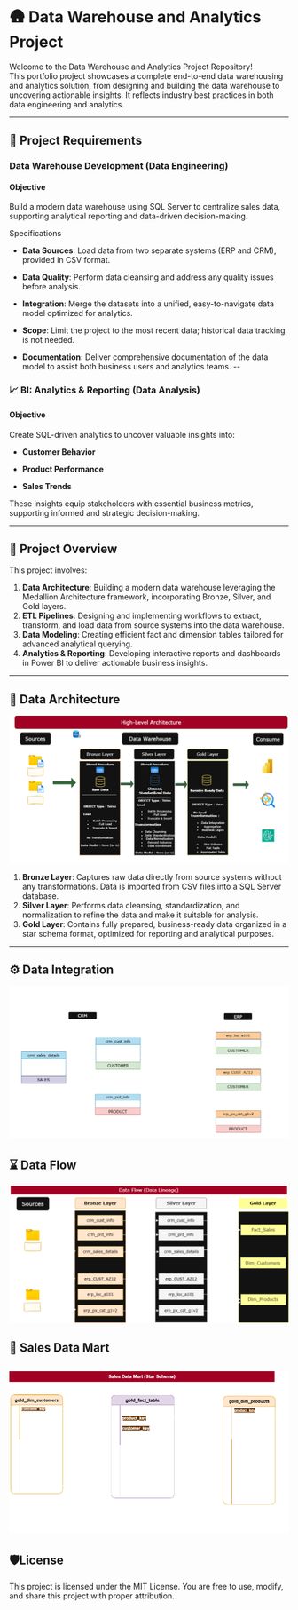 # 🛖 Data Warehouse and Analytics Project

Welcome to the Data Warehouse and Analytics Project Repository!                       
This portfolio project showcases a complete end-to-end data warehousing and analytics solution, from designing and building the data warehouse to uncovering actionable insights. It reflects industry best practices in both data engineering and analytics.

---

## 📝 Project Requirements
### Data Warehouse Development (Data Engineering)
#### Objective
Build a modern data warehouse using SQL Server to centralize sales data, supporting analytical reporting and data-driven decision-making.

Specifications

- **Data Sources**: Load data from two separate systems (ERP and CRM), provided in CSV format.

- **Data Quality**: Perform data cleansing and address any quality issues before analysis.

- **Integration**: Merge the datasets into a unified, easy-to-navigate data model optimized for analytics.

- **Scope**: Limit the project to the most recent data; historical data tracking is not needed.

- **Documentation**: Deliver comprehensive documentation of the data model to assist both business users and analytics teams.
--
### 📈 BI: Analytics & Reporting (Data Analysis)
#### Objective
Create SQL-driven analytics to uncover valuable insights into:

- **Customer Behavior**

- **Product Performance**

- **Sales Trends**

These insights equip stakeholders with essential business metrics, supporting informed and strategic decision-making.

---
## 📌 Project Overview

This project involves:
1. **Data Architecture**: Building a modern data warehouse leveraging the Medallion Architecture framework, incorporating Bronze, Silver, and Gold layers.
2. **ETL Pipelines**: Designing and implementing workflows to extract, transform, and load data from source systems into the data warehouse.
3. **Data Modeling**: Creating efficient fact and dimension tables tailored for advanced analytical querying.
4. **Analytics & Reporting**: Developing interactive reports and dashboards in Power BI to deliver actionable business insights.

---
## 🎯 Data Architecture
![Data Architecture](Docs/2-Data_Architecture.png)

1. **Bronze Layer**: Captures raw data directly from source systems without any transformations. Data is imported from CSV files into a SQL Server database.
2. **Silver Layer**: Performs data cleansing, standardization, and normalization to refine the data and make it suitable for analysis.
3. **Gold Layer**: Contains fully prepared, business-ready data organized in a star schema format, optimized for reporting and analytical purposes.
---
## ⚙️ Data Integration
![Data Integration](Docs/3-Data_Integration.png)
## ⌛ Data Flow
![Data Flow](Docs/4-Data_Flow.png)
## 🏪 Sales Data Mart
![Sales Data Mart](Docs/5-Sales_Data_Mart.png)
---

 ## 🛡️License

This project is licensed under the MIT License. You are free to use, modify, and share this project with proper attribution.













